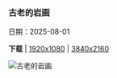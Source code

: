 ### 古老的岩画

日期：2025-08-01

**下载**  |  [1920x1080](https://cn.bing.com/th?id=OHR.FruitaPetroglyphs_ZH-CN5423905955_1920x1080.jpg)  |  [3840x2160](https://cn.bing.com/th?id=OHR.FruitaPetroglyphs_ZH-CN5423905955_UHD.jpg)

![古老的岩画](https://cn.bing.com/th?id=OHR.FruitaPetroglyphs_ZH-CN5423905955_1920x1080.jpg "圆顶礁国家公园弗鲁塔附近的岩画, 犹他州, 美国 (© Nicolas VINCENT/Adobe Stock)")

